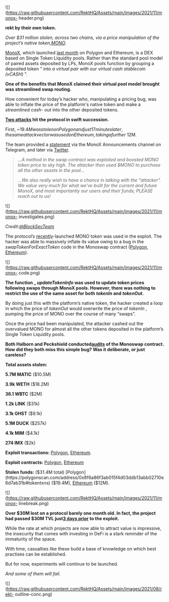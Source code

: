 ![](https://raw.githubusercontent.com/RektHQ/Assets/main/images/2021/11/monox-
header.png)

**rekt by their own token.**

 _Over $31 million stolen, across two chains, via a price manipulation of the
project’s native token,[MONO](https://www.coingecko.com/en/coins/monox)._

[MonoX](http://monox.finance), which launched [last
month](https://twitter.com/MonoXFinance/status/1450825924040134664) on Polygon
and Ethereum, is a DEX based on Single Token Liquidity pools. Rather than the
standard pool model of paired assets deposited by LPs, MonoX pools function by
grouping a deposited token “ _into a virtual pair with our virtual cash
stablecoin (vCASH)_ ”.

 **One of the benefits that MonoX claimed their virtual pool model brought was
streamlined swap routing.**

How convenient for today’s hacker who, manipulating a pricing bug, was able to
inflate the price of the platform's native token and make a _streamlined cash-
out_ into the other deposited tokens.

 **[Two
attacks](https://twitter.com/FrankResearcher/status/1465679352448917504) hit
the protocol in swift succession.**

First, ~$19.4M was stolen on Polygon and just 17 minutes later, the same
attack vector was used on Ethereum, taking a further ~$12M.

The team provided a [statement](https://t.me/MonoXAnnouncement/116) via the
MonoX Announcements channel on Telegram, and later via
[Twitter](https://twitter.com/MonoXFinance/status/1465692925791137799).

>  _...A method in the swap contract was exploited and boosted MONO token
> price to sky high. The attacker then used $MONO to purchase all the other
> assets in the pool..._
>
>  _...We also really wish to have a chance in talking with the "attacker". We
> value very much for what we've built for the current and future MonoX, and
> most importantly our users and their funds; PLEASE reach out to us!_

![](https://raw.githubusercontent.com/RektHQ/Assets/main/images/2021/11/monox-
investigates.png)

_Credit:[@BlockSecTeam](https://twitter.com/BlockSecTeam/status/1465690478414761992)_

The protocol’s
[recently](https://twitter.com/MonoXFinance/status/1462410267233505281)-launched
MONO token was used in the exploit. The hacker was able to massively inflate
its value owing to a bug in the _swapTokenForExactToken_ code in the Monoswap
contract
([Polygon](https://polygonscan.com/address/0x3826367A5563eCE9C164eFf9701146d96cC70AD9),
[Ethereum](https://etherscan.io/address/0xC36a7887786389405EA8DA0B87602Ae3902B88A1)).

![](https://raw.githubusercontent.com/RektHQ/Assets/main/images/2021/11/monox-
code.png)

 **The function _ _updateTokenInfo_ was used to update token prices following
swaps through MonoX pools. However, there was nothing to restrict the use of
the same asset for both _tokenIn_ and _tokenOut_.**

By doing just this with the platform’s native token, the hacker created a loop
in which the price of _tokenOut_ would overwrite the price of _tokenIn_ ,
pumping the price of MONO over the course of many “swaps”.

Once the price had been manipulated, the attacker cashed out the overvalued
MONO for almost all the other tokens deposited in the platform’s Single Token
Liquidity pools.

 **Both Halborn and Peckshield
conducted[audits](https://docs.monox.finance/library/audits) of the Monoswap
contract. How did they both miss this simple bug? Was it deliberate, or just
careless?**

 **Total assets stolen:**

 **5.7M MATIC** ($10.5M)

 **3.9k WETH** ($18.2M)

 **36.1 WBTC** ($2M)

 **1.2k LINK** ($31k)

 **3.1k GHST** ($9.1k)

 **5.1M DUCK** ($257k)

 **4.1k MIM** ($4.1k)

 **274 IMX** ($2k)

 **Exploit transactions:**
[Polygon](https://polygonscan.com/tx/0x5a03b9c03eedcb9ec6e70c6841eaa4976a732d050a6218969e39483bb3004d5d),
[Ethereum](https://etherscan.io/tx/0x9f14d093a2349de08f02fc0fb018dadb449351d0cdb7d0738ff69cc6fef5f299).

 **Exploit contracts:**
[Polygon](https://polygonscan.com/address/0x119914de3ae03256fd58b66cd6b8c6a12c70cfb2),
[Ethereum](https://etherscan.io/address/0xf079d7911c13369e7fd85607970036d2883afcfd)

 **Stolen funds:** ($31.4M total)
[Polygon](https://polygonscan.com/address/0x8f6a86f3ab015f4d03ddb13abb02710e6d7ab31b#tokentxns)
($19.4M),
[Ethereum](https://etherscan.io/address/0x8f6a86f3ab015f4d03ddb13abb02710e6d7ab31b#tokentxns)
($12M).

![](https://raw.githubusercontent.com/RektHQ/Assets/main/images/2021/11/monox-
linebreak.png)

 **Over $30M lost on a protocol barely one month old. In fact, the project had
passed $30M TVL just[3 days
prior](https://twitter.com/MonoXFinance/status/1464673862562557964) to the
exploit.**

While the rate at which projects are now able to attract value is impressive,
the insecurity that comes with investing in DeFi is a stark reminder of the
immaturity of the space.

With time, casualties like these build a base of knowledge on which best
practises can be established.

But for now, experiments will continue to be launched.

 _And some of them will fail._

![](https://raw.githubusercontent.com/RektHQ/Assets/main/images/2021/08/rekt-
outline-conc.png)


